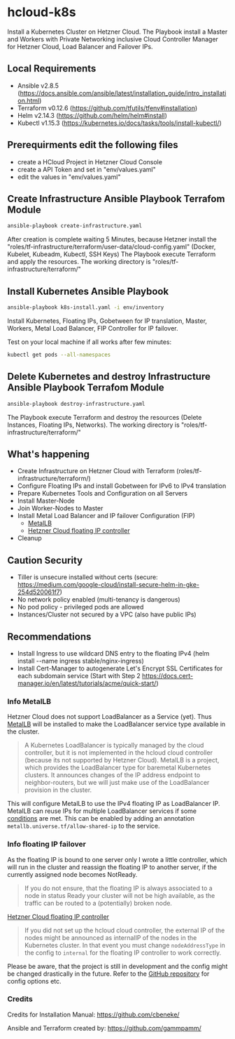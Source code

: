 # hcloud-k8s

Install a Kubernetes Cluster on Hetzner Cloud. The Playbook install a Master and Workers with Private Networking inclusive Cloud Controller Manager for Hetzner Cloud, Load Balancer and Failover IPs.

## Local Requirements
  - Ansible v2.8.5 (https://docs.ansible.com/ansible/latest/installation_guide/intro_installation.html)
  - Terraform v0.12.6 (https://github.com/tfutils/tfenv#installation)
  - Helm v2.14.3 (https://github.com/helm/helm#install)
  - Kubectl v1.15.3 (https://kubernetes.io/docs/tasks/tools/install-kubectl/)

## Prerequirments edit the following files
  - create a HCloud Project in Hetzner Cloud Console
  - create a API Token and set in "env/values.yaml"
  - edit the values in "env/values.yaml"

## Create Infrastructure Ansible Playbook Terrafom Module
```bash
ansible-playbook create-infrastructure.yaml
```
After creation is complete waiting 5 Minutes, because Hetzner install the "roles/tf-infrastructure/terraform/user-data/cloud-config.yaml" (Docker, Kubelet, Kubeadm, Kubectl, SSH Keys)
The Playbook execute Terraform and apply the resources. The working directory is "roles/tf-infrastructure/terraform/"

## Install Kubernetes Ansible Playbook
```bash
ansible-playbook k8s-install.yaml -i env/inventory
```
Install Kubernetes, Floating IPs, Gobetween for IP translation, Master, Workers, Metal Load Balancer, FIP Controller for IP failover.

Test on your local machine if all works after few minutes:
```bash
kubectl get pods --all-namespaces
```

## Delete Kubernetes and destroy Infrastructure Ansible Playbook Terrafom Module
```bash
ansible-playbook destroy-infrastructure.yaml
```
The Playbook execute Terraform and destroy the resources (Delete Instances, Floating IPs, Networks). The working directory is "roles/tf-infrastructure/terraform/"

## What's happening
  - Create Infrastructure on Hetzner Cloud with Terraform (roles/tf-infrastructure/terraform/)
  - Configure Floating IPs and install Gobetween for IPv6 to IPv4 translation 
  - Prepare Kubernetes Tools and Configuration on all Servers
  - Install Master-Node
  - Join Worker-Nodes to Master
  - Install Metal Load Balancer and IP failover Configuration (FIP)
    - [MetalLB](https://metallb.universe.tf/)
    - [Hetzner Cloud floating IP controller](https://github.com/cbeneke/hcloud-fip-controller)
  - Cleanup

## Caution Security
  - Tiller is unsecure installed without certs (secure: https://medium.com/google-cloud/install-secure-helm-in-gke-254d520061f7)
  - No network policy enabled (multi-tenancy is dangerous)
  - No pod policy - privileged pods are allowed
  - Instances/Cluster not secured by a VPC (also have public IPs)

## Recommendations
  - Install Ingress to use wildcard DNS entry to the floating IPv4 (helm install --name ingress stable/nginx-ingress)
  - Install Cert-Manager to autogenerate Let's Encrypt SSL Certificates for each subdomain service (Start with Step 2 https://docs.cert-manager.io/en/latest/tutorials/acme/quick-start/)

### Info MetalLB

Hetzner Cloud does not support LoadBalancer as a Service (yet). Thus [MetalLB](https://metallb.universe.tf/) will be installed to make the LoadBalancer service type available in the cluster.

> A Kubernetes LoadBalancer is typically managed by the cloud controller, but it is not implemented in the hcloud cloud controller (because its not supported by Hetzner Cloud). MetalLB is a project, which provides the LoadBalancer type for baremetal Kubernetes clusters. It announces changes of the IP address endpoint to neighbor-routers, but we will just make use of the LoadBalancer provision in the cluster.

This will configure MetalLB to use the IPv4 floating IP as LoadBalancer IP. MetalLB can reuse IPs for multiple LoadBalancer services if some [conditions](https://metallb.universe.tf/usage/#ip-address-sharing) are met. This can be enabled by adding an annotation `metallb.universe.tf/allow-shared-ip` to the service.

### Info floating IP failover

As the floating IP is bound to one server only I wrote a little controller, which will run in the cluster and reassign the floating IP to another server, if the currently assigned node becomes NotReady.

> If you do not ensure, that the floating IP is always associated to a node in status Ready your cluster will not be high available, as the traffic can be routed to a (potentially) broken node.

[Hetzner Cloud floating IP controller](https://github.com/cbeneke/hcloud-fip-controller)

> If you did not set up the hcloud cloud controller, the external IP of the nodes might be announced as internalIP of the nodes in the Kubernetes cluster. In that event you must change `nodeAddressType` in the config to `internal` for the floating IP controller to work correctly.

Please be aware, that the project is still in development and the config might be changed drastically in the future. Refer to the [GitHub repository](https://github.com/cbeneke/hcloud-fip-controller) for config options etc.

### Credits

Credits for Installation Manual: https://github.com/cbeneke/

Ansible and Terraform created by: https://github.com/gammpamm/
